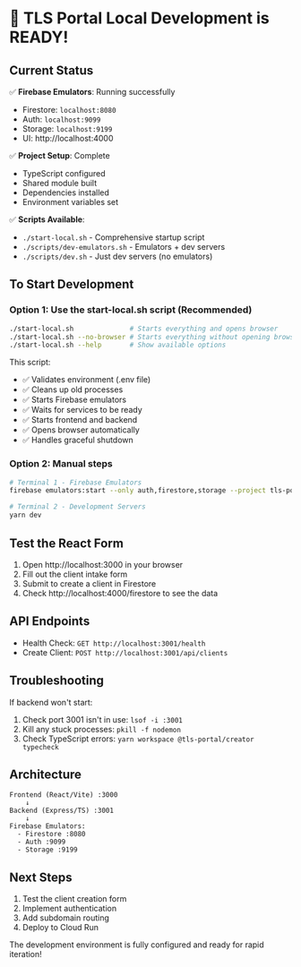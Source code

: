 # 🎉 TLS Portal Local Development is READY!

## Current Status

✅ **Firebase Emulators**: Running successfully
- Firestore: `localhost:8080`
- Auth: `localhost:9099`  
- Storage: `localhost:9199`
- UI: http://localhost:4000

✅ **Project Setup**: Complete
- TypeScript configured
- Shared module built
- Dependencies installed
- Environment variables set

✅ **Scripts Available**:
- `./start-local.sh` - Comprehensive startup script
- `./scripts/dev-emulators.sh` - Emulators + dev servers
- `./scripts/dev.sh` - Just dev servers (no emulators)

## To Start Development

### Option 1: Use the start-local.sh script (Recommended)
```bash
./start-local.sh              # Starts everything and opens browser
./start-local.sh --no-browser # Starts everything without opening browser
./start-local.sh --help       # Show available options
```

This script:
- ✅ Validates environment (.env file)
- ✅ Cleans up old processes
- ✅ Starts Firebase emulators
- ✅ Waits for services to be ready
- ✅ Starts frontend and backend
- ✅ Opens browser automatically
- ✅ Handles graceful shutdown

### Option 2: Manual steps
```bash
# Terminal 1 - Firebase Emulators
firebase emulators:start --only auth,firestore,storage --project tls-portal-dev

# Terminal 2 - Development Servers  
yarn dev
```

## Test the React Form

1. Open http://localhost:3000 in your browser
2. Fill out the client intake form
3. Submit to create a client in Firestore
4. Check http://localhost:4000/firestore to see the data

## API Endpoints

- Health Check: `GET http://localhost:3001/health`
- Create Client: `POST http://localhost:3001/api/clients`

## Troubleshooting

If backend won't start:
1. Check port 3001 isn't in use: `lsof -i :3001`
2. Kill any stuck processes: `pkill -f nodemon`
3. Check TypeScript errors: `yarn workspace @tls-portal/creator typecheck`

## Architecture

```
Frontend (React/Vite) :3000
    ↓
Backend (Express/TS) :3001
    ↓
Firebase Emulators:
  - Firestore :8080
  - Auth :9099
  - Storage :9199
```

## Next Steps

1. Test the client creation form
2. Implement authentication
3. Add subdomain routing
4. Deploy to Cloud Run

The development environment is fully configured and ready for rapid iteration!